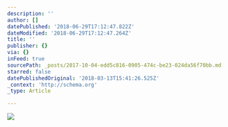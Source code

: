 ```yaml
---
description: ''
author: []
datePublished: '2018-06-29T17:12:47.822Z'
dateModified: '2018-06-29T17:12:47.264Z'
title: ''
publisher: {}
via: {}
inFeed: true
sourcePath: _posts/2017-10-04-edd5c816-0905-474c-be23-024da56f70bb.md
starred: false
datePublishedOriginal: '2018-03-13T15:41:26.525Z'
_context: 'http://schema.org'
_type: Article

---
```

![](https://the-grid-user-content.s3-us-west-2.amazonaws.com/eab4ce57-c021-4b67-9486-263c8ba7f563.jpg)